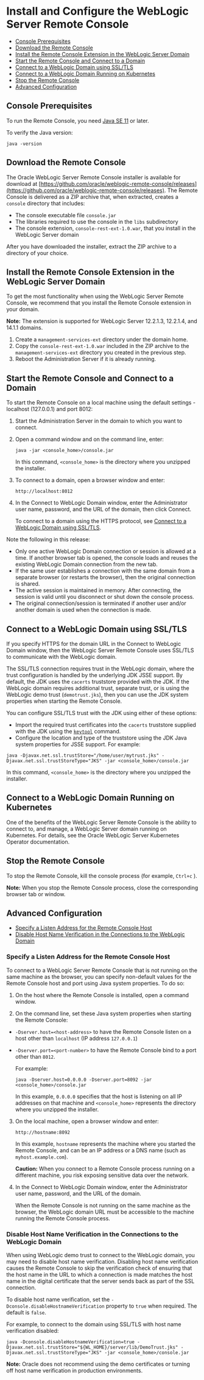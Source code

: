# Install and Configure the WebLogic Server Remote Console
- [Console Prerequisites](#prerequisites)
- [Download the Remote Console](#download)
- [Install the Remote Console Extension in the WebLogic Server Domain](#extension)
- [Start the Remote Console and Connect to a Domain](#start-connect)
- [Connect to a WebLogic Domain using SSL/TLS](#SSL)
- [Connect to a WebLogic Domain Running on Kubernetes](#k8s)
- [Stop the Remote Console](#stop)
- [Advanced Configuration](#advanced)

## Console Prerequisites <a name ="prerequisites"></a>

To run the Remote Console, you need [Java SE 11](https://www.oracle.com/java/technologies/javase-jdk11-downloads.html) or later.

To verify the Java version:
```
java -version
```

## Download the Remote Console <a name ="download"></a>
The Oracle WebLogic Server Remote Console installer is available for download at [https://github.com/oracle/weblogic-remote-console/releases](https://github.com/oracle/weblogic-remote-console/releases). The Remote Console is delivered as a ZIP archive that, when extracted, creates a `console` directory that includes:
* The console executable file `console.jar`
* The libraries required to use the console in the `libs` subdirectory
* The console extension, `console-rest-ext-1.0.war`, that you install in the WebLogic Server domain

After you have downloaded the installer, extract the ZIP archive to a directory of your choice.

## Install the Remote Console Extension in the WebLogic Server Domain <a name ="extension"></a>
To get the most functionality when using the WebLogic Server Remote Console, we recommend that you install the Remote Console extension in your domain.

**Note:** The extension is supported for WebLogic Server 12.2.1.3, 12.2.1.4, and 14.1.1 domains.

1. Create a `management-services-ext` directory under the domain home.
2. Copy the `console-rest-ext-1.0.war` included in the ZIP archive to the `management-services-ext` directory you created in the previous step.
3. Reboot the Administration Server if it is already running.

## Start the Remote Console and Connect to a Domain <a name ="start-connect"></a>

To start the Remote Console on a local machine using the default settings - localhost (127.0.0.1) and port 8012:

1. Start the Administration Server in the domain to which you want to connect.

2. Open a command window and on the command line, enter:

    ```
    java -jar <console_home>/console.jar
    ```
    In this command, ``<console_home>`` is the directory where you unzipped the installer.

3. To connect to a domain, open a browser window and enter:
    ```
    http://localhost:8012
    ```
4. In the Connect to WebLogic Domain window, enter the Administrator user name, password, and the URL of the domain, then click Connect.

    To connect to a domain using the HTTPS protocol, see [Connect to a WebLogic Domain using SSL/TLS](#SSL).

Note the following in this release:
* Only one active WebLogic Domain connection or session is allowed at a time. If another browser tab is opened, the console loads and reuses the existing WebLogic Domain connection from the new tab.
* If the same user establishes a connection with the same domain from a separate browser (or restarts the browser), then the original connection is shared.
* The active session is maintained in memory. After connecting, the session is valid until you disconnect or shut down the console process.
* The original connection/session is terminated if another user and/or another domain is used when the connection is made.

## Connect to a WebLogic Domain using SSL/TLS <a name ="SSL"></a>
If you specify HTTPS for the domain URL in the Connect to WebLogic Domain window, then the WebLogic Server Remote Console uses SSL/TLS to communicate with the WebLogic domain.

The SSL/TLS connection requires trust in the WebLogic domain, where the trust configuration is handled by the underlying JDK JSSE support. By default, the JDK uses the `cacerts` truststore provided with the JDK. If the WebLogic domain requires additional trust, separate trust, or is using the WebLogic demo trust (`demotrust.jks`), then you can use the JDK system properties when starting the Remote Console.

You can configure SSL/TLS trust with the JDK using either of these options:
- Import the required trust certificates into the `cacerts` truststore supplied with the JDK using the [`keytool`](https://docs.oracle.com/en/java/javase/11/tools/keytool.html) command.
- Configure the location and type of the truststore using the JDK Java system properties for JSSE support. For example:
```
java -Djavax.net.ssl.trustStore="/home/user/mytrust.jks" -Djavax.net.ssl.trustStoreType="JKS" -jar <console_home>/console.jar
```
In this command, ``<console_home>`` is the directory where you unzipped the installer.

## Connect to a WebLogic Domain Running on Kubernetes<a name ="k8s"></a>
One of the benefits of the WebLogic Server Remote Console is the ability to connect to, and manage, a WebLogic Server domain running on Kubernetes. For details, see the Oracle WebLogic Server Kubernetes Operator documentation.

## Stop the Remote Console <a name ="stop"></a>
To stop the Remote Console, kill the console process (for example, `Ctrl+c` ).

**Note:** When you stop the Remote Console process, close the corresponding browser tab or window.

## Advanced Configuration<a name ="advanced"></a>
- [Specify a Listen Address for the Remote Console Host](#remote)
- [Disable Host Name Verification in the Connections to the WebLogic Domain](#hostname)

### Specify a Listen Address for the Remote Console Host<a name ="remote"></a>
To connect to a WebLogic Server Remote Console that is not running on the same machine as the browser, you can specify non-default values for the Remote Console host and port using Java system properties. To do so:

1. On the host where the Remote Console is installed, open a command window.

2. On the command line, set these Java system properties when starting the Remote Console:
* `-Dserver.host=<host-address>` to have the Remote Console listen on a host other than `localhost` (IP address `127.0.0.1`)
* `-Dserver.port=<port-number>` to have the Remote Console bind to a port other than `8012`.

  For example:
  ```
  java -Dserver.host=0.0.0.0 -Dserver.port=8092 -jar <console_home>/console.jar
  ```    
  In this example, `0.0.0.0` specifies that the host is listening on all IP addresses on that machine and ``<console_home>`` represents the directory where you unzipped the installer.

3. On the local machine, open a browser window and enter:

      ```
      http://hostname:8092
      ```
      In this example, `hostname` represents the machine where you started the Remote Console, and can be an IP address or a DNS name (such as `myhost.example.com`).

      **Caution:** When you connect to a Remote Console process running on a different machine, you risk exposing sensitive data over the network.

4. In the Connect to WebLogic Domain window, enter the Administrator user name, password, and the URL of the domain.

      When the Remote Console is not running on the same machine as the browser, the WebLogic domain URL must be accessible to the machine running the Remote Console process.


### Disable Host Name Verification in the Connections to the WebLogic Domain <a name ="hostname"></a>
When using WebLogic demo trust to connect to the WebLogic domain, you may need to disable host name verification. Disabling host name verification causes the Remote Console to skip the verification check of ensuring that the host name in the URL to which a connection is made matches the host name in the digital certificate that the server sends back as part of the SSL connection.

To disable host name verification, set the `-Dconsole.disableHostnameVerification` property to `true` when required. The default is `false`.

For example, to connect to the domain using SSL/TLS with host name verification disabled:
```
java -Dconsole.disableHostnameVerification=true -Djavax.net.ssl.trustStore="${WL_HOME}/server/lib/DemoTrust.jks" -Djavax.net.ssl.trustStoreType="JKS" -jar <console_home>/console.jar
```
**Note:**
Oracle does not recommend using the demo certificates or turning off host
name verification in production environments.
